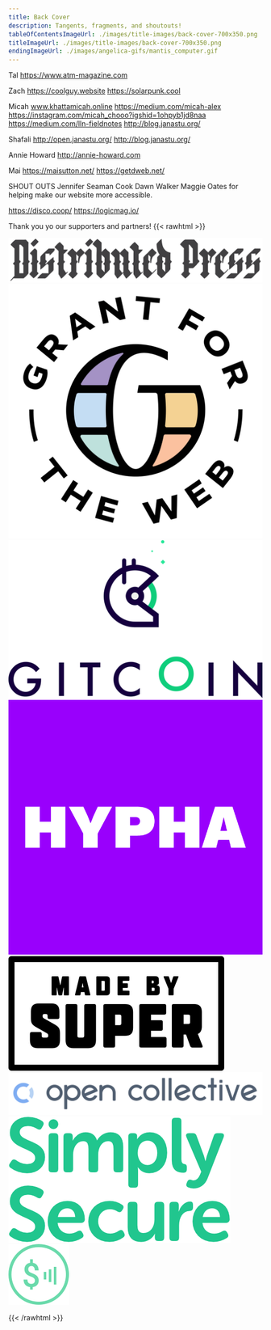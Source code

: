 ```yaml
---
title: Back Cover
description: Tangents, fragments, and shoutouts!
tableOfContentsImageUrl: ./images/title-images/back-cover-700x350.png
titleImageUrl: ./images/title-images/back-cover-700x350.png
endingImageUrl: ./images/angelica-gifs/mantis_computer.gif
---
```



Tal
https://www.atm-magazine.com

Zach
https://coolguy.website
https://solarpunk.cool

Micah
www.khattamicah.online
https://medium.com/micah-alex
https://instagram.com/micah_chooo?igshid=1ohpyb1jd8naa 
https://medium.com/lln-fieldnotes 
http://blog.janastu.org/

Shafali
http://open.janastu.org/
http://blog.janastu.org/

Annie Howard
http://annie-howard.com

Mai
https://maisutton.net/
https://getdweb.net/


SHOUT OUTS
Jennifer Seaman Cook
Dawn Walker
Maggie Oates for helping make our website more accessible.

https://disco.coop/
https://logicmag.io/


Thank you yo our supporters and partners!
{{< rawhtml >}}

<a href="https://distributed.press" target="_blank"><img src="logo-distributedpress.png" alt="Distributed Press" /></a>
<a href="https://grantfortheweb.org" target="_blank"><img src="logo-gftw.png" alt="Grant for the Web" /></a>
<a href="https://gitcoin.co" target="_blank"><img src="logo-gitcoin.png" alt="Gitcoin" /></a>
<a href="https://hypha.coop" target="_blank"><img src="logo-hypha.png" alt="Hypha Cooperative" /></a>
<a href="https://www.madebysuper.com" target="_blank"><img src="logo-madebysuper.png" alt="Made by Super" /></a>
<a href="https://opencollective.com" target="_blank"><img src="logo-opencollective.png" alt="Open Collective" /></a>
<a href="https://simplysecure.org" target="_blank"><img src="logo-simplysecure.png" alt="Simply Secure" /></a>
<a href="https://webmonetization.org" target="_blank"><img src="logo-webmonetization.png" alt="Web Monetization" /></a>

{{< /rawhtml >}}
